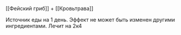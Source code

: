 [[Фейский гриб]] + [[Кровьтрава]]

Источник еды на 1 день. Эффект не может быть изменен другими ингредиентами.
Лечит на 2к4
